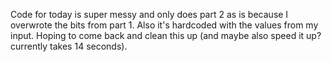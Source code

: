 Code for today is super messy and only does part 2 as is because I overwrote the bits from part 1. Also it's hardcoded with the values from my input. Hoping to come back and clean this up (and maybe also speed it up? currently takes 14 seconds).
